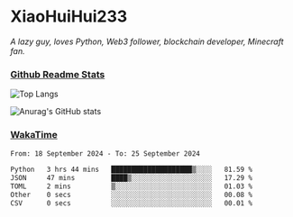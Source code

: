 # XiaoHuiHui233

*A lazy guy, loves Python, Web3 follower, blockchain developer, Minecraft fan.*

### [Github Readme Stats](https://github.com/anuraghazra/github-readme-stats)

![Top Langs](https://github-readme-stats.vercel.app/api/top-langs/?username=XiaoHuiHui233&layout=compact&theme=github_dark)

![Anurag's GitHub stats](https://github-readme-stats.vercel.app/api?username=XiaoHuiHui233&show_icons=true&theme=github_dark)

### [WakaTime](https://wakatime.com)

<!--START_SECTION:waka-->

```txt
From: 18 September 2024 - To: 25 September 2024

Python   3 hrs 44 mins   ████████████████████▒░░░░   81.59 %
JSON     47 mins         ████▒░░░░░░░░░░░░░░░░░░░░   17.29 %
TOML     2 mins          ▒░░░░░░░░░░░░░░░░░░░░░░░░   01.03 %
Other    0 secs          ░░░░░░░░░░░░░░░░░░░░░░░░░   00.08 %
CSV      0 secs          ░░░░░░░░░░░░░░░░░░░░░░░░░   00.01 %
```

<!--END_SECTION:waka-->
